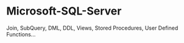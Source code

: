 #  Microsoft-SQL-Server
Join, SubQuery, DML, DDL, Views, Stored Procedures, User Defined Functions...
